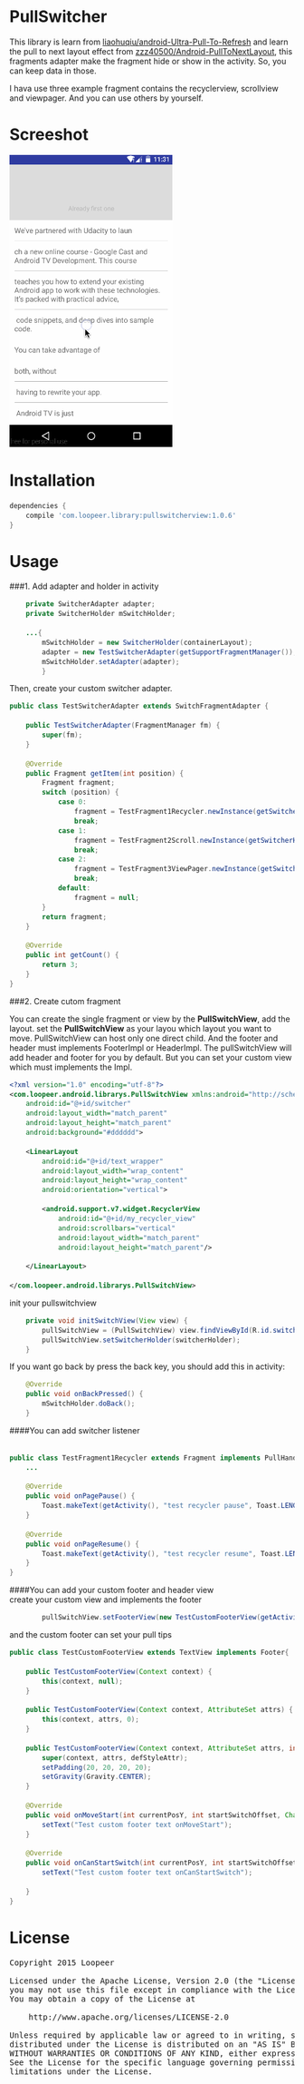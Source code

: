 # PullSwitcher

This library is learn from [liaohuqiu/android-Ultra-Pull-To-Refresh](https://github.com/liaohuqiu/android-Ultra-Pull-To-Refresh) and learn the 
pull to next layout effect from [zzz40500/Android-PullToNextLayout](https://github.com/zzz40500/Android-PullToNextLayout), this fragments adapter make the fragment hide or show in the activity. So, you can keep data in those.

I hava use three example fragment contains the recyclerview, scrollview and viewpager. And you can use others by yourself. 

Screeshot
====
![](/screenshot/screenshot.gif)

Installation
====
```groovy
dependencies {
    compile 'com.loopeer.library:pullswitcherview:1.0.6'
}
```

Usage
====
###1. Add adapter and holder in activity

```java
    private SwitcherAdapter adapter;
    private SwitcherHolder mSwitchHolder;
    
    ...{
        mSwitchHolder = new SwitcherHolder(containerLayout);
        adapter = new TestSwitcherAdapter(getSupportFragmentManager());
        mSwitchHolder.setAdapter(adapter);
        }

```
Then, create your custom switcher adapter.
```java
public class TestSwitcherAdapter extends SwitchFragmentAdapter {

    public TestSwitcherAdapter(FragmentManager fm) {
        super(fm);
    }

    @Override
    public Fragment getItem(int position) {
        Fragment fragment;
        switch (position) {
            case 0:
                fragment = TestFragment1Recycler.newInstance(getSwitcherHolder());
                break;
            case 1:
                fragment = TestFragment2Scroll.newInstance(getSwitcherHolder());
                break;
            case 2:
                fragment = TestFragment3ViewPager.newInstance(getSwitcherHolder());
                break;
            default:
                fragment = null;
        }
        return fragment;
    }

    @Override
    public int getCount() {
        return 3;
    }
}
```
###2. Create cutom fragment

You can create the single fragment or view by the **PullSwitchView**, add the layout. set the **PullSwitchView** as your layou which layout you want to move. PullSwitchView can host only one direct child. And the footer and header must implements FooterImpl or HeaderImpl. The pullSwitchView will add header and footer for you by default. But you can set your custom view which must implements the Impl.
```xml
<?xml version="1.0" encoding="utf-8"?>
<com.loopeer.android.librarys.PullSwitchView xmlns:android="http://schemas.android.com/apk/res/android"
    android:id="@+id/switcher"
    android:layout_width="match_parent"
    android:layout_height="match_parent"
    android:background="#dddddd">

    <LinearLayout
        android:id="@+id/text_wrapper"
        android:layout_width="wrap_content"
        android:layout_height="wrap_content"
        android:orientation="vertical">

        <android.support.v7.widget.RecyclerView
            android:id="@+id/my_recycler_view"
            android:scrollbars="vertical"
            android:layout_width="match_parent"
            android:layout_height="match_parent"/>

    </LinearLayout>

</com.loopeer.android.librarys.PullSwitchView>
```
init your pullswitchview
```java
    private void initSwitchView(View view) {
        pullSwitchView = (PullSwitchView) view.findViewById(R.id.switcher);
        pullSwitchView.setSwitcherHolder(switcherHolder);
    }
```

If you want go back by press the back key, you should add this in activity:
```java
    @Override
    public void onBackPressed() {
        mSwitchHolder.doBack();
    }
```

####You can add switcher listener
```java

public class TestFragment1Recycler extends Fragment implements PullHandler, SwitchListener {
    ...

    @Override
    public void onPagePause() {
        Toast.makeText(getActivity(), "test recycler pause", Toast.LENGTH_SHORT).show();
    }

    @Override
    public void onPageResume() {
        Toast.makeText(getActivity(), "test recycler resume", Toast.LENGTH_SHORT).show();
    }
}
```

####You can add your custom footer and header view  
create your custom view and implements the footer
```java 
        pullSwitchView.setFooterView(new TestCustomFooterView(getActivity()));

```
and the custom footer can set your pull tips 
```java
public class TestCustomFooterView extends TextView implements Footer{

    public TestCustomFooterView(Context context) {
        this(context, null);
    }

    public TestCustomFooterView(Context context, AttributeSet attrs) {
        this(context, attrs, 0);
    }

    public TestCustomFooterView(Context context, AttributeSet attrs, int defStyleAttr) {
        super(context, attrs, defStyleAttr);
        setPadding(20, 20, 20, 20);
        setGravity(Gravity.CENTER);
    }

    @Override
    public void onMoveStart(int currentPosY, int startSwitchOffset, CharSequence string) {
        setText("Test custom footer text onMoveStart");
    }

    @Override
    public void onCanStartSwitch(int currentPosY, int startSwitchOffset, CharSequence string) {
        setText("Test custom footer text onCanStartSwitch");

    }
}
```

License
====
<pre>
Copyright 2015 Loopeer

Licensed under the Apache License, Version 2.0 (the "License");
you may not use this file except in compliance with the License.
You may obtain a copy of the License at

    http://www.apache.org/licenses/LICENSE-2.0

Unless required by applicable law or agreed to in writing, software
distributed under the License is distributed on an "AS IS" BASIS,
WITHOUT WARRANTIES OR CONDITIONS OF ANY KIND, either express or implied.
See the License for the specific language governing permissions and
limitations under the License.
</pre>
